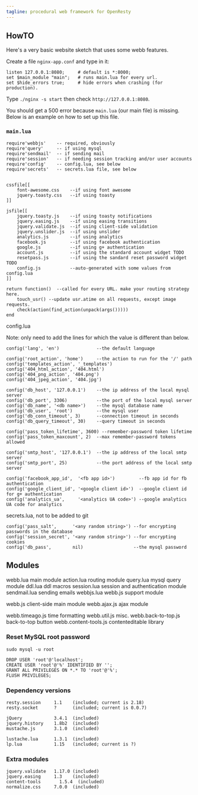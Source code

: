 ```yaml
---
tagline: procedural web framework for OpenResty
---
```


## HowTO

Here's a very basic website sketch that uses some webb features.

Create a file `nginx-app.conf` and type in it:

	listen 127.0.0.1:8080;     # default is *:8000;
	set $main_module "main";   # runs main.lua for every url.
	set $hide_errors true;     # hide errors when crashing (for production).

Type `./nginx -s start` then check `http://127.0.0.1:8080`.

You should get a 500 error because `main.lua` (our main file) is missing.
Below is an example on how to set up this file.

### `main.lua`

	require'webbjs'    -- required, obviously
	require'query'     -- if using mysql
	require'sendmail'  -- if sending mail
	require'session'   -- if needing session tracking and/or user accounts
	require'config'    -- config.lua, see below
	require'secrets'   -- secrets.lua file, see below


	cssfile[[
		font-awesome.css    --if using font awesome
		jquery.toasty.css   --if using toasty
	]]

	jsfile[[
		jquery.toasty.js    --if using toasty notifications
		jquery.easing.js    --if using easing transitions
		jquery.validate.js  --if using client-side validation
		jquery.unslider.js  --if using unslider
		analytics.js        --if using analytics
		facebook.js         --if using facebook authentication
		google.js           --if using g+ authentication
		account.js          --if using the standard account widget TODO
		resetpass.js        --if using the sandard reset password widget TODO
		config.js           --auto-generated with some values from config.lua
	]]

	return function()  --called for every URL. make your routing strategy here.
		touch_usr() --update usr.atime on all requests, except image requests.
		check(action(find_action(unpack(args()))))
	end


config.lua

Note: only need to add the lines for which the value is different than below.

	config('lang', 'en')              --the default language

	config('root_action', 'home')     --the action to run for the '/' path
	config('templates_action', '_templates')
	config('404_html_action', '404.html')
	config('404_png_action', '404.png')
	config('404_jpeg_action', '404.jpg')

	config('db_host', '127.0.0.1')    --the ip address of the local mysql server
	config('db_port', 3306)           --the port of the local mysql server
	config('db_name', '<db name>')    --the mysql database name
	config('db_user', 'root')         --the mysql user
	config('db_conn_timeout', 3)      --connection timeout in seconds
	config('db_query_timeout', 30)    --query timeout in seconds

	config('pass_token_lifetime', 3600) --remember-password token lifetime
	config('pass_token_maxcount', 2)  --max remember-password tokens allowed

	config('smtp_host', '127.0.0.1')  --the ip address of the local smtp server
	config('smtp_port', 25)           --the port address of the local smtp server

	config('facebook_app_id',  '<fb app id>')         --fb app id for fb authentication
	config('google_client_id', '<google client id>')  --google client id for g+ authentication
	config('analytics_ua',     '<analytics UA code>') --google analytics UA code for analytics


secrets.lua, not to be added to git

	config('pass_salt',      '<any random string>') --for encrypting passwords in the database
	config('session_secret', '<any random string>') --for encrypting cookies
	config('db_pass',        nil)                   --the mysql password


## Modules


webb.lua                       main module
action.lua                     routing module
query.lua                      mysql query module
ddl.lua                        ddl macros
session.lua                    session and authentication module
sendmail.lua                   sending emails
webbjs.lua                     webb.js support module

webb.js                        client-side main module
webb.ajax.js                   ajax module

webb.timeago.js                time formatting
webb.util.js                   misc.
webb.back-to-top.js            back-to-top button
webb.content-tools.js          contenteditable library

### Reset MySQL root password

	sudo mysql -u root

	DROP USER 'root'@'localhost';
	CREATE USER 'root'@'%' IDENTIFIED BY '';
	GRANT ALL PRIVILEGES ON *.* TO 'root'@'%';
	FLUSH PRIVILEGES;


### Dependency versions

	resty.session     1.1    (included; current is 2.18)
	resty.socket      ?      (included; current is 0.0.7)

	jQuery            3.4.1  (included)
	jquery.history    1.8b2  (included)
	mustache.js       3.1.0  (included)

	lustache.lua      1.3.1  (included)
	lp.lua            1.15   (included; current is ?)


### Extra modules

	jquery.validate   1.17.0 (included)
	jquery.easing     1.3    (included)
	content-tools		1.5.4  (included)
	normalize.css     7.0.0  (included)


